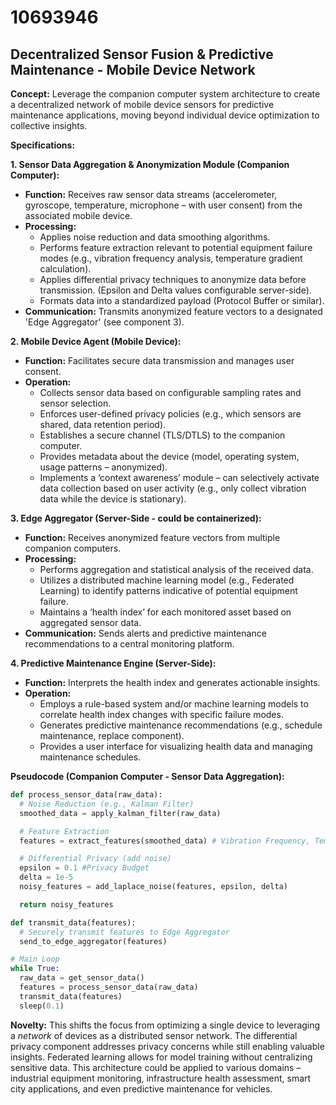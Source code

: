 # 10693946

## Decentralized Sensor Fusion & Predictive Maintenance - Mobile Device Network

**Concept:** Leverage the companion computer system architecture to create a decentralized network of mobile device sensors for predictive maintenance applications, moving beyond individual device optimization to collective insights.

**Specifications:**

**1. Sensor Data Aggregation & Anonymization Module (Companion Computer):**

*   **Function:** Receives raw sensor data streams (accelerometer, gyroscope, temperature, microphone – with user consent) from the associated mobile device.
*   **Processing:**
    *   Applies noise reduction and data smoothing algorithms.
    *   Performs feature extraction relevant to potential equipment failure modes (e.g., vibration frequency analysis, temperature gradient calculation).
    *   Applies differential privacy techniques to anonymize data before transmission.  (Epsilon and Delta values configurable server-side).
    *   Formats data into a standardized payload (Protocol Buffer or similar).
*   **Communication:** Transmits anonymized feature vectors to a designated 'Edge Aggregator' (see component 3).

**2. Mobile Device Agent (Mobile Device):**

*   **Function:**  Facilitates secure data transmission and manages user consent.
*   **Operation:**
    *   Collects sensor data based on configurable sampling rates and sensor selection.
    *   Enforces user-defined privacy policies (e.g., which sensors are shared, data retention period).
    *   Establishes a secure channel (TLS/DTLS) to the companion computer.
    *   Provides metadata about the device (model, operating system, usage patterns – anonymized).
    *   Implements a ‘context awareness’ module – can selectively activate data collection based on user activity (e.g., only collect vibration data while the device is stationary).

**3. Edge Aggregator (Server-Side - could be containerized):**

*   **Function:** Receives anonymized feature vectors from multiple companion computers.
*   **Processing:**
    *   Performs aggregation and statistical analysis of the received data.
    *   Utilizes a distributed machine learning model (e.g., Federated Learning) to identify patterns indicative of potential equipment failure.
    *   Maintains a ‘health index’ for each monitored asset based on aggregated sensor data.
*   **Communication:**  Sends alerts and predictive maintenance recommendations to a central monitoring platform.

**4. Predictive Maintenance Engine (Server-Side):**

*   **Function:** Interprets the health index and generates actionable insights.
*   **Operation:**
    *   Employs a rule-based system and/or machine learning models to correlate health index changes with specific failure modes.
    *   Generates predictive maintenance recommendations (e.g., schedule maintenance, replace component).
    *   Provides a user interface for visualizing health data and managing maintenance schedules.

**Pseudocode (Companion Computer - Sensor Data Aggregation):**

```python
def process_sensor_data(raw_data):
  # Noise Reduction (e.g., Kalman Filter)
  smoothed_data = apply_kalman_filter(raw_data)

  # Feature Extraction
  features = extract_features(smoothed_data) # Vibration Frequency, Temperature Gradient, etc.

  # Differential Privacy (add noise)
  epsilon = 0.1 #Privacy Budget
  delta = 1e-5
  noisy_features = add_laplace_noise(features, epsilon, delta)

  return noisy_features

def transmit_data(features):
  # Securely transmit features to Edge Aggregator
  send_to_edge_aggregator(features)

# Main Loop
while True:
  raw_data = get_sensor_data()
  features = process_sensor_data(raw_data)
  transmit_data(features)
  sleep(0.1)
```

**Novelty:** This shifts the focus from optimizing a single device to leveraging a *network* of devices as a distributed sensor network.  The differential privacy component addresses privacy concerns while still enabling valuable insights.  Federated learning allows for model training without centralizing sensitive data.  This architecture could be applied to various domains – industrial equipment monitoring, infrastructure health assessment, smart city applications, and even predictive maintenance for vehicles.